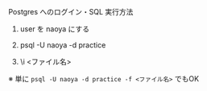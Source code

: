 Postgres へのログイン・SQL 実行方法

1. user を naoya にする

2. psql -U naoya -d practice

3. \i <ファイル名>


※ 単に `psql -U naoya -d practice -f <ファイル名>` でもOK